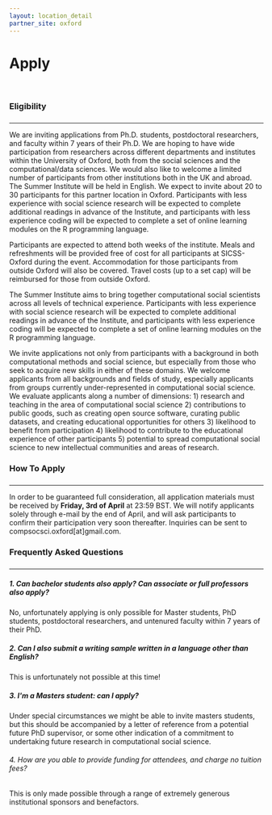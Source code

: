 ```yaml
---
layout: location_detail
partner_site: oxford
---
```


<h1 class="display-4">Apply</h1>
<br />

### Eligibility
### <a name="eligibility"></a>
---

We are inviting applications from Ph.D. students, postdoctoral researchers, and faculty within 7 years of their Ph.D. We are hoping to have wide participation from researchers across different departments and institutes within the University of Oxford, both from the social sciences and the computational/data sciences. We would also like to welcome a limited number of participants from other institutions both in the UK and abroad. The Summer Institute will be held in English. We expect to invite about 20 to 30 participants for this partner location in Oxford. Participants with less experience with social science research will be expected to complete additional readings in advance of the Institute, and participants with less experience coding will be expected to complete a set of online learning modules on the R programming language.

Participants are expected to attend both weeks of the institute. Meals and refreshments will be provided free of cost for all participants at SICSS-Oxford during the event. Accommodation for those participants from outside Oxford will also be covered. Travel costs (up to a set cap) will be reimbursed for those from outside Oxford.

The Summer Institute aims to bring together computational social scientists across all levels of technical experience. Participants with less experience with social science research will be expected to complete additional readings in advance of the Institute, and participants with less experience coding will be expected to complete a set of online learning modules on the R programming language.

We invite applications not only from participants with a background in both computational methods and social science, but especially from those who seek to acquire new skills in either of these domains. We welcome applicants from all backgrounds and fields of study, especially applicants from groups currently under-represented in computational social science. We evaluate applicants along a number of dimensions: 1) research and teaching in the area of computational social science 2) contributions to public goods, such as creating open source software, curating public datasets, and creating educational opportunities for others 3) likelihood to benefit from participation 4) likelihood to contribute to the educational experience of other participants 5) potential to spread computational social science to new intellectual communities and areas of research.

### How To Apply
### <a name="how_to_apply"></a>
---

In order to be guaranteed full consideration, all application materials must be received by **Friday, 3rd of April** at 23:59 BST. We will notify applicants solely through e-mail by the end of April, and will ask participants to confirm their participation very soon thereafter. Inquiries can be sent to compsocsci.oxford[at]gmail.com.


### Frequently Asked Questions
### <a name="f_a_q"></a>
---

##### 1.  Can bachelor students also apply? Can associate or full professors also apply?

No, unfortunately applying is only possible for Master students, PhD students, postdoctoral researchers, and untenured faculty within 7 years of their PhD.

##### 2.  Can I also submit a writing sample written in a language other than English?

This is unfortunately not possible at this time!

##### 3.  I'm a Masters student: can I apply?

Under special circumstances we might be able to invite masters students, but this should be accompanied by a letter of reference from a potential future PhD supervisor, or some other indication of a commitment to undertaking future research in computational social science.

###### 4.  How are you able to provide funding for attendees, _and_ charge no tuition fees?

This is only made possible through a range of extremely generous institutional sponsors and benefactors.
